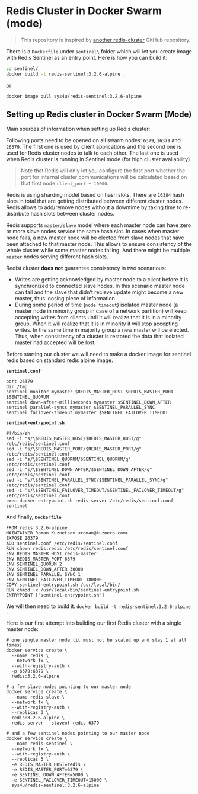 # Redis Cluster in Docker Swarm (mode)

> This repository is inspired by [another
  redis-cluster](https://github.com/AliyunContainerService/redis-cluster)
  GitHub repository.

There is a `Dockerfile` under `sentinel\` folder which will let you
create image with Redis Sentinel as an entry point. Here is how you
can build it:

```bash
cd sentinel/
docker build -t redis-sentinel:3.2.6-alpine .
```

or 
```
docker image pull sys4u/redis-sentinel:3.2.6-alpine
```

## Setting up Redis cluster in Docker Swarm (Mode)

Main sources of information when setting up Redis cluster:

Following ports need to be opened on all swarm nodes: `6379`, `16379`
and `26379`. The first one is used by client applications and the
second one is used for Redis cluster nodes to talk to each other. The
last one is used when Redis cluster is running in Sentinel mode (for
high cluster availability).

> Note that Redis will only let you configure the first port whether
the port for internal cluster communications will be calculated based
on that first node `client_port + 10000`.

Redis is using sharding model based on hash slots. There are `16384`
hash slots in total that are getting distributed between different
cluster nodes. Redis allows to add/remove nodes without a downtime by
taking time to re-distribute hash slots between cluster nodes.

Redis supports `master/slave` model where each master node can have
zero or more slave nodes service the same hash slot. In cases when
master node fails, a new master node will be elected from slave nodes
that have been attached to that master node. This allows to ensure
consistency of the whole cluster while some master nodes failing. And
there might be multiple `master` nodes serving different hash slots.

Redist cluster **does not** guarantee consistency in two scenarious:

* Writes are getting acknowledged by master node to a client
  before it is synchronized to connected slave nodes. In this scenario
  master node can fail and the slave that didn't recieve update might
  become a new master, thus loosing piece of information.
* During some period of time (`node timeout`) isolated master node (a
  master node in minority group in case of a network partition) will
  keep accepting writes from clients until it will realize that it is
  in a minority group. When it will realize that it is in minority it
  will stop accepting writes. In the same time in majority group a new
  master will be elected. Thus, when consistency of a cluster is
  restored the data that isolated master had accepted will be lost.

Before starting our cluster we will need to make a docker image for
sentinel redis based on standard redis alpine image.

**`sentinel.conf`**

```
port 26379
dir /tmp
sentinel monitor mymaster $REDIS_MASTER_HOST $REDIS_MASTER_PORT $SENTINEL_QUORUM
sentinel down-after-milliseconds mymaster $SENTINEL_DOWN_AFTER
sentinel parallel-syncs mymaster $SENTINEL_PARALLEL_SYNC
sentinel failover-timeout mymaster $SENTINEL_FAILOVER_TIMEOUT
```

**`sentinel-entrypoint.sh`**

```
#!/bin/sh
sed -i "s/\$REDIS_MASTER_HOST/$REDIS_MASTER_HOST/g" /etc/redis/sentinel.conf
sed -i "s/\$REDIS_MASTER_PORT/$REDIS_MASTER_PORT/g" /etc/redis/sentinel.conf
sed -i "s/\$SENTINEL_QUORUM/$SENTINEL_QUORUM/g" /etc/redis/sentinel.conf
sed -i "s/\$SENTINEL_DOWN_AFTER/$SENTINEL_DOWN_AFTER/g" /etc/redis/sentinel.conf
sed -i "s/\$SENTINEL_PARALLEL_SYNC/$SENTINEL_PARALLEL_SYNC/g" /etc/redis/sentinel.conf
sed -i "s/\$SENTINEL_FAILOVER_TIMEOUT/$SENTINEL_FAILOVER_TIMEOUT/g" /etc/redis/sentinel.conf
exec docker-entrypoint.sh redis-server /etc/redis/sentinel.conf --sentinel
```

And finally, **`Dockerfile`**

```
FROM redis:3.2.6-alpine
MAINTAINER Roman Kuznetsov <roman@kuznero.com>
EXPOSE 26379
ADD sentinel.conf /etc/redis/sentinel.conf
RUN chown redis:redis /etc/redis/sentinel.conf
ENV REDIS_MASTER_HOST redis-master
ENV REDIS_MASTER_PORT 6379
ENV SENTINEL_QUORUM 2
ENV SENTINEL_DOWN_AFTER 30000
ENV SENTINEL_PARALLEL_SYNC 1
ENV SENTINEL_FAILOVER_TIMEOUT 180000
COPY sentinel-entrypoint.sh /usr/local/bin/
RUN chmod +x /usr/local/bin/sentinel-entrypoint.sh
ENTRYPOINT ["sentinel-entrypoint.sh"]
```

We will then need to build it: `docker build -t redis-sentinel:3.2.6-alpine .`

Here is our first attempt into building our first Redis cluster with a
single master node:

```
# one single master node (it must not be scaled up and stay 1 at all times)
docker service create \
  --name redis \
  --network fx \
  --with-registry-auth \
  -p 6379:6379 \
  redis:3.2.6-alpine

# a few slave nodes pointing to our master node
docker service create \
  --name redis-slave \
  --network fx \
  --with-registry-auth \
  --replicas 3 \
  redis:3.2.6-alpine \
  redis-server --slaveof redis 6379

# and a few sentinel nodes pointing to our master node
docker service create \
  --name redis-sentinel \
  --network fx \
  --with-registry-auth \
  --replicas 3 \
  -e REDIS_MASTER_HOST=redis \
  -e REDIS_MASTER_PORT=6379 \
  -e SENTINEL_DOWN_AFTER=5000 \
  -e SENTINEL_FAILOVER_TIMEOUT=15000 \
  sys4u/redis-sentinel:3.2.6-alpine
```

